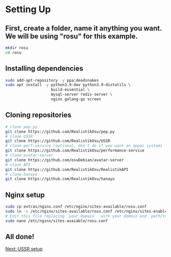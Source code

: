 # Setting Up
## First, create a folder, name it anything you want. We will be using "rosu" for this example.
```sh
mkdir rosu
cd rosu
```
## Installing dependencies
```sh
sudo add-apt-repository -y ppa:deadsnakes
sudo apt install -y python3.9-dev python3.9-distutils \
                    build-essential \
                    mysql-server redis-server \
                    nginx golang-go screen
```
## Cloning repositories
```sh
# clone pep.py
git clone https://github.com/RealistikOsu/pep.py
# clone USSR
git clone https://github.com/RealistikOsu/USSR
# clone perf-service (optional, don't do if you want an oppai system)
git clone https://github.com/RealistikOsu/performance-service
# clone avatar-server
git clone https://github.com/osuDebian/avatar-server
# clone API
git clone https://github.com/RealistikOsu/RealistikAPI
# clone hanayo
git clone https://github.com/RealistikOsu/hanayo
```
## Nginx setup
```sh
sudo cp extras/nginx.conf /etc/nginx/sites-available/rosu.conf
sudo ln -s /etc/nginx/sites-available/rosu.conf /etc/nginx/sites-enabled/rosu.conf
# Edit this file replacing `your.domain`  with your domain and `path/to/certs` with the path to the certs generated from cloudflare
sudo nano /etc/nginx/sites-avaiable/rosu.conf
```
## All done!
[Next: USSR setup](https://github.com/cfgexe/rosu-install-guide/blob/main/USSR.md)
